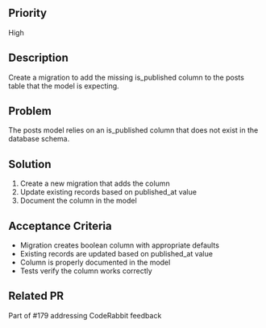 ## Priority
High

## Description
Create a migration to add the missing is_published column to the posts table that the model is expecting.

## Problem
The posts model relies on an is_published column that does not exist in the database schema.

## Solution
1. Create a new migration that adds the column
2. Update existing records based on published_at value
3. Document the column in the model

## Acceptance Criteria
- Migration creates boolean column with appropriate defaults
- Existing records are updated based on published_at value
- Column is properly documented in the model
- Tests verify the column works correctly

## Related PR
Part of #179 addressing CodeRabbit feedback
